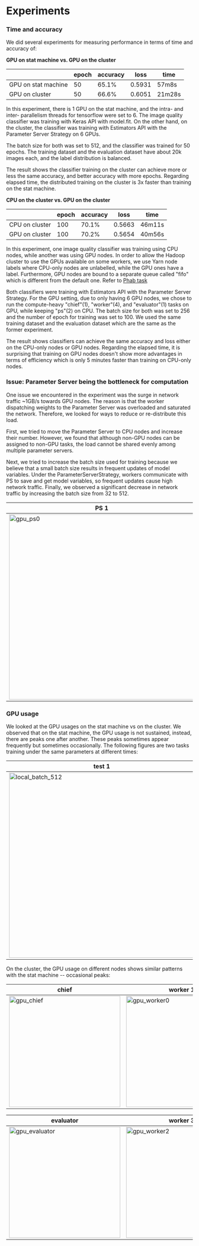 # Experiments

### Time and accuracy

We did several experiments for measuring performance in terms of time and accuracy of:

**GPU on stat machine vs. GPU on the cluster**

|                     | epoch | accuracy | loss   | time   |
|---------------------|-------|----------|--------|--------|
| GPU on stat machine | 50    | 65.1%    | 0.5931 | 57m8s  |
| GPU on cluster      | 50    | 66.6%    | 0.6051 | 21m28s |

In this experiment, there is 1 GPU on the stat machine, and the intra- and inter- parallelism threads for tensorflow were set to 6. The image quality classifier was training with Keras API with model.fit. On the other hand, on the cluster, the classifier was training with Estimators API with the Parameter Server Strategy on 6 GPUs.

The batch size for both was set to 512, and the classifier was trained for 50 epochs. The training dataset and the evaluation dataset have about 20k images each, and the label distribution is balanced. 

The result shows the classifier training on the cluster can achieve more or less the same accuracy, and better accuracy with more epochs. Regarding elapsed time, the distributed training on the cluster is 3x faster than training on the stat machine.

**CPU on the cluster vs. GPU on the cluster**

|                | epoch | accuracy | loss   | time   |
|----------------|-------|----------|--------|--------|
| CPU on cluster | 100   | 70.1%    | 0.5663 | 46m11s |
| GPU on cluster | 100   | 70.2%    | 0.5654 | 40m56s |

In this experiment, one image quality classifier was training using CPU nodes, while another was using GPU nodes. In order to allow the Hadoop cluster to use the GPUs available on some workers, we use Yarn node labels where CPU-only nodes are unlabelled, while the GPU ones have a label. Furthermore, GPU nodes are bound to a separate queue called "fifo" which is different from the default one. Refer to [Phab task](https://phabricator.wikimedia.org/T276791)

Both classifiers were training with Estimators API with the Parameter Server Strategy. For the GPU setting, due to only having 6 GPU nodes, we chose to run the compute-heavy "chief"(1), "worker"(4), and "evaluator"(1) tasks on GPU, while keeping "ps"(2) on CPU. The batch size for both was set to 256 and the number of epoch for training was set to 100. We used the same training dataset and the evaluation dataset which are the same as the former experiment.

The result shows classifiers can achieve the same accuracy and loss either on the CPU-only nodes or GPU nodes. Regarding the elapsed time, it is surprising that training on GPU nodes doesn't show more advantages in terms of efficiency which is only 5 minutes faster than training on CPU-only nodes.


### Issue: Parameter Server being the bottleneck for computation

One issue we encountered in the experiment was the surge in network traffic ~1GB/s towards GPU nodes. The reason is that the worker dispatching weights to the Parameter Server was overloaded and saturated the network. Therefore, we looked for ways to reduce or re-distribute this load. 

First, we tried to move the Parameter Server to CPU nodes and increase their number. However, we found that although non-GPU nodes can be assigned to non-GPU tasks, the load cannot be shared evenly among multiple parameter servers.

Next, we tried to increase the batch size used for training because we believe that a small batch size results in frequent updates of model variables. Under the ParameterServerStrategy, workers communicate with PS to save and get model variables, so frequent updates cause high network traffic. Finally, we observed a significant decrease in network traffic by increasing the batch size from 32 to 512.

|PS 1               |PS 2  | 
|---------------------|-------|
| <img width="500" alt="gpu_ps0" src="https://user-images.githubusercontent.com/14852065/126120130-be282bc0-69c6-4578-9413-15bcb935c048.png"> | <img width="500" alt="gpu_ps1" src="https://user-images.githubusercontent.com/14852065/126120148-4db17d1d-6b15-416b-bd75-8f92b5c2ef6e.png">    |

### GPU usage

We looked at the GPU usages on the stat machine vs on the cluster. We observed that on the stat machine, the GPU usage is not sustained, instead, there are peaks one after another. These peaks sometimes appear frequently but sometimes occasionally. The following figures are two tasks training under the same parameters at different times:

|test 1               |test 2  | 
|---------------------|-------|
| <img width="500" alt="local_batch_512" src="https://user-images.githubusercontent.com/14852065/126119017-8bf04c01-9913-447c-8bae-fbfcd2328f76.png"> | <img width="500" alt="local_gpu_usage" src="https://user-images.githubusercontent.com/14852065/126119176-af51a4d5-f7ac-411c-8e1e-47acdca5a8aa.png">    |

On the cluster, the GPU usage on different nodes shows similar patterns with the stat machine -- occasional peaks:

|chief               |worker 1 |worker 2 | 
|---------------------|-------|-------|
| <img width="300" alt="gpu_chief" src="https://user-images.githubusercontent.com/14852065/126119984-34e777c7-9dd8-4dc8-96e5-2503741b7d59.png"> | <img width="300" alt="gpu_worker0" src="https://user-images.githubusercontent.com/14852065/126120042-f02cb1b3-93c5-40ae-b282-97d5e331f83a.png"> | <img width="300" alt="gpu_worker1" src="https://user-images.githubusercontent.com/14852065/126120012-498e3dc5-9b6b-43aa-a7ad-5cd38447410e.png"> |

|evaluator               |worker 3 | worker 4 | 
|---------------------|-------|-------|
| <img width="300" alt="gpu_evaluator" src="https://user-images.githubusercontent.com/14852065/126119989-72cbd437-2628-4404-94f9-1cfc263534d9.png"> | <img width="300" alt="gpu_worker2" src="https://user-images.githubusercontent.com/14852065/126120030-ffec81be-4ec6-4591-b26a-61cf71de73f0.png"> | <img width="300" alt="gpu_worker3" src="https://user-images.githubusercontent.com/14852065/126114802-b6f47fb3-9758-47cb-bf77-2cf24d95327d.png"> |
